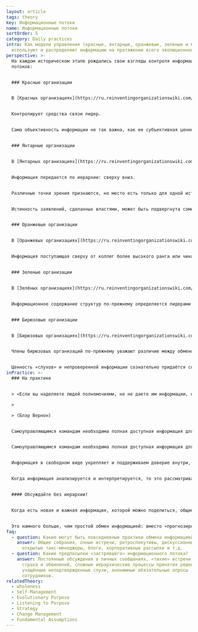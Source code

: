 ```yaml
---
layout: article
tags: theory
key: Информационные потоки
name: Информационные потоки
sortOrder: 5
category: Daily practices
intro: Как модели управления (красные, янтарные, оранжевые, зеленые и бирюзовые)
  используют и распределяют информацию на протяжении всего эволюционного пути.
perspective: >-
  На каждом историческом этапе рождались свои взгляды контроля информационных
  потоков:


  ### Красные организации


  В [Красных организациях](https://ru.reinventingorganizationswiki.com/theory/red-organizations/) информация и ее распространение контролируются властью для управления и манипулирования людьми: информация масштабируется приказами и угрозами. 


  Контролирует средства связи лидер.


  Сама объективность информации не так важна, как ее субъективная ценность, то есть правда не имеет значения, если от ложи есть польза! Люди обращают внимание на информацию, которая способствует выполнению личных целей.


  ### Янтарные организации


  В [Янтарных организациях](https://ru.reinventingorganizationswiki.com/theory/amber-paradigm-and-organizations/) информация передаётся свободнее, чем в красных, а логические аргументы становятся неотъемлемой частью качества полученного сообщения (оценивается объективность).


  Информация передается по иерархии: сверху вниз. 


  Различные точки зрения признаются, но место есть только для одной истины без учета преимуществ остальных вариантов.


  Истинность заявлений, сделанных властями, может быть подвергнута сомнению, но их решения и мнения, должны уважаться и приниматься, потому что публично несогласные могут быть наказаны!


  ### Оранжевые организации


  В [Оранжевых организациях](https://ru.reinventingorganizationswiki.com/theory/orange-paradigm-and-organizations/) информация необходима для прогнозирования и контроля — чем больше информации, тем лучше! Используя метрики и данные, люди разрабатывают планы развития себя или организации подобно механизму.


  Информация поступающая сверху от коллег более высокого ранга или чина, считается более ценной. 


  ### Зеленые организации


  В [Зелёных организациях](https://ru.reinventingorganizationswiki.com/theory/green-paradigm-and-organizations/) информация служит валютой культурных ценностей для воодушевления членов организации. Информационный поток основан на управлении «открытая книга» — информация доступна для всех, а любой вклад каждого ценится.


  Информационное содержание структур по-прежнему определяется лидерами иерархической структуры, но те, кто наделены властью, сосредотачиваются на выслушивании, понимании, поощрении мотивировации коллектива.


  ### Бирюзовые организации


  В [Бирюзовых организациях](https://ru.reinventingorganizationswiki.com/theory/teal-paradigm-and-organizations/) информация предоставляется всем в равной степени в искомом виде — «как есть». Секретов нет, а информация течет туда, где она необходима. Отсутствие секретов и недосказанность — одна из основополагающих предпосылок самоуправляемой организаций, потому что если кто-то знает, а кто-то нет, в организации начинают появляться неформальные иерархии..


  Члены бирюзовых организаций по-прежнему уважают различие между обменом информацией, относящейся к организационному контексту, и конфиденциальным обменом личной информацией. 


  Ценность «слухов» и непроверенной информации сознательно придаётся сомнению.
inPractice: >-
  ### На практике


  > «Если вы наделяете людей полномочиями, но не даете им информации, они просто бродят в темноте». 

  >

  > (Блэр Вернон)


  Самоуправляющимся командам необходима полная доступная информация для принятия оптимальных стратегических и операционных решений. Это означает, что любой член организации должен иметь доступ ко всем данным, связанным с финансированием и операциями организации, включая зарплаты и производительность отдельных лиц. Информация в свободном виде укрепляет и поддерживаем доверие внутри, снижает вероятность возникновения неформальных иерархий (тот кто обладает информацией находится по-умолчанию на уровне выше).


  Самоуправляющимся командам необходима полная доступная информация для принятия оптимальных стратегических и операционных решений. Это означает, что любой член организации должен иметь доступ ко всем данным, связанным с финансированием и операциями организации, включая зарплаты и производительность отдельных лиц. 


  Информация в свободном виде укрепляет и поддерживаем доверие внутри, снижает вероятность возникновения неформальных иерархий (тот кто обладает информацией находится по-умолчанию на уровне выше).


  Когда информация анализируется и интерпретируется, то это рассматривается не как способ установления истины, а как способ выделения более ценных аспектов. Ценная информация естественным образом перетекает туда, где помогает решать проблемы, задачи и стимулировать инновации. Проще говоря: теперь информация свободно распространяется и служит своей целе.


  #### Обсуждайте без иерархии!


  Когда есть новая и важная информация, которой можно поделиться, общие собрания «из рук в руки» становятся стандартной практикой в бирюзовых организациях. Квартальные результаты, ежегодный обзор ценностей, стратегия и т.д. обсуждаются на собраниях без какого-либо подготовки или повестки дня для контроля (вдруг кто-то получит не ту информацию!). 


  Это намного больше, чем простой обмен информацией: вместо «прогнозирования и контроля» руководящим принципом информационного потока является «понимание и реакция».
faq:
  - question: Какие могут быть повседневные практики обмена информацией?
    answer: Общие собрания, очные встречи, ретроспекутивы, дискуссионные форумы,
      открытые такс-менеджеры, блоги, корпоративные рассылки и т.д.
  - question: Какие предпосылки «застрявшего» информационного потока?
    answer: Постоянные обсуждения в личных сообщениях, «тихие» встречи, культура
      страха и обвинений, сложные иерархические процессы принятия решений,
      учащённые неподтвержденные слухи, анонимные обязательные опросы
      сотрудников.
relatedTheory:
  - wholeness
  - Self-Management
  - Evolutionary Purpose
  - Listening to Purpose
  - Strategy
  - Change Management
  - Fundamental Assumptions
---
```

